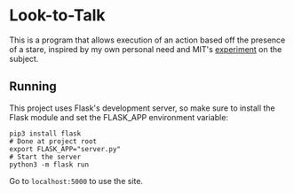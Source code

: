 # Look-to-Talk
This is a program that allows execution of an action based off the presence of
a stare, inspired by my own personal need and MIT's [experiment](http://groups.csail.mit.edu/vision/vip/papers/chi2002.pdf)
on the subject. 

## Running
This project uses Flask's development server, so make sure to install the Flask
module and set the FLASK_APP environment variable:
```shell
pip3 install flask
# Done at project root
export FLASK_APP="server.py"
# Start the server
python3 -m flask run
```

Go to `localhost:5000` to use the site.